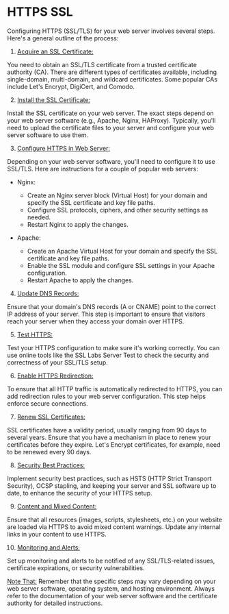 # HTTPS SSL

Configuring HTTPS (SSL/TLS) for your web server involves several steps. Here's a general outline of the process:

1. [Acquire an SSL Certificate:]()

You need to obtain an SSL/TLS certificate from a trusted certificate authority (CA). There are different types of certificates available, including single-domain, multi-domain, and wildcard certificates. Some popular CAs include Let's Encrypt, DigiCert, and Comodo.


2. [Install the SSL Certificate:]()

Install the SSL certificate on your web server. The exact steps depend on your web server software (e.g., Apache, Nginx, HAProxy). Typically, you'll need to upload the certificate files to your server and configure your web server software to use them.


3. [Configure HTTPS in Web Server:]()

Depending on your web server software, you'll need to configure it to use SSL/TLS. Here are instructions for a couple of popular web servers:

* Nginx:

	* Create an Nginx server block (Virtual Host) for your domain and specify the SSL certificate and key file paths.
	* Configure SSL protocols, ciphers, and other security settings as needed.
	* Restart Nginx to apply the changes.

* Apache:

	* Create an Apache Virtual Host for your domain and specify the SSL certificate and key file paths.
	* Enable the SSL module and configure SSL settings in your Apache configuration.
	* Restart Apache to apply the changes.


4. [Update DNS Records:]()

Ensure that your domain's DNS records (A or CNAME) point to the correct IP address of your server. This step is important to ensure that visitors reach your server when they access your domain over HTTPS.


5. [Test HTTPS:]()

Test your HTTPS configuration to make sure it's working correctly. You can use online tools like the SSL Labs Server Test to check the security and correctness of your SSL/TLS setup.


6. [Enable HTTPS Redirection:]()

To ensure that all HTTP traffic is automatically redirected to HTTPS, you can add redirection rules to your web server configuration. This step helps enforce secure connections.


7. [Renew SSL Certificates:]()

SSL certificates have a validity period, usually ranging from 90 days to several years. Ensure that you have a mechanism in place to renew your certificates before they expire. Let's Encrypt certificates, for example, need to be renewed every 90 days.


8. [Security Best Practices:]()

Implement security best practices, such as HSTS (HTTP Strict Transport Security), OCSP stapling, and keeping your server and SSL software up to date, to enhance the security of your HTTPS setup.


9. [Content and Mixed Content:]()

Ensure that all resources (images, scripts, stylesheets, etc.) on your website are loaded via HTTPS to avoid mixed content warnings. Update any internal links in your content to use HTTPS.


10. [Monitoring and Alerts:]()

Set up monitoring and alerts to be notified of any SSL/TLS-related issues, certificate expirations, or security vulnerabilities.


[Note That:]() Remember that the specific steps may vary depending on your web server software, operating system, and hosting environment. Always refer to the documentation of your web server software and the certificate authority for detailed instructions.
